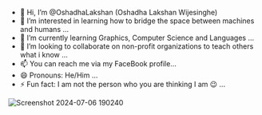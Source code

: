 - 👋 Hi, I’m @OshadhaLakshan (Oshadha Lakshan Wijesinghe)
- 👀 I’m interested in learning how to bridge the space between machines and humans ...
- 🌱 I’m currently learning Graphics, Computer Science and Languages ...
- 💞️ I’m looking to collaborate on non-profit organizations to teach others what i know ...
- 📫 You can reach me via my FaceBook profile...
- 😄 Pronouns: He/Him ...
- ⚡ Fun fact: I am not the person who you are thinking I am 😉 ...

<!---
OshadhaLakshan/OshadhaLakshan is a ✨ special ✨ repository because its `README.md` (this file) appears on your GitHub profile.
You can click the Preview link to take a look at your changes.
--->
![Screenshot 2024-07-06 190240](https://github.com/user-attachments/assets/3fe023c2-5f8b-46cc-844f-114b55411ee1)
